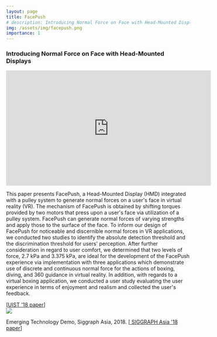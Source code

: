 ```yaml
---
layout: page
title: FacePush
# description: Introducing Normal Force on Face with Head-Mounted Displays
img: /assets/img/facepush.png
importance: 1
---
```

<h3><b>Introducing Normal Force on Face with Head-Mounted Displays</b></h3>
<iframe width="560" height="315" src="https://www.youtube.com/embed/IPLVCdbvWyI" frameborder="0" allow="accelerometer; autoplay; encrypted-media; gyroscope; picture-in-picture" allowfullscreen></iframe>
<br>
<p>
This paper presents FacePush, a Head-Mounted Display (HMD) integrated with a pulley system to generate normal forces on a user's face in virtual reality (VR). The mechanism of FacePush is obtained by shifting torques provided by two motors that press upon a user's face via utilization of a pulley system. FacePush can generate normal forces of varying strengths and apply those to the surface of the face. To inform our design of FacePush for noticeable and discernible normal forces in VR applications, we conducted two studies to identify the absolute detection threshold and the discrimination threshold for users' perception. After further consideration in regard to user comfort, we determined that two levels of force, 2.7 kPa and 3.375 kPa, are ideal for the development of the FacePush experience via implementation with three applications which demonstrate use of discrete and continuous normal force for the actions of boxing, diving, and 360 guidance in virtual reality. In addition, with regards to a virtual boxing application, we conducted a user study evaluating the user experience in terms of enjoyment and realism and collected the user's feedback.
</p>
[<a href="https://dl.acm.org/citation.cfm?id=3242588">UIST '18 paper</a>]
<br>

<img src="https://wenjietseng.github.io/images/SA-Tokyo.jpg">
<p>Emerging Technology Demo, Siggraph Asia, 2018. [<a href="https://dl.acm.org/citation.cfm?id=3275480">
SIGGRAPH Asia '18 paper</a>]</p>